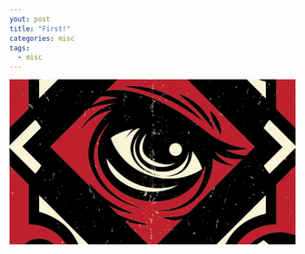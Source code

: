 ```yaml
---
yout: post
title: "First!"
categories: misc
tags:
  - misc
---
```


![firstheaderimage](assets/img/first-post-headerimage.jpg)

